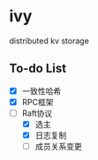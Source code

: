 # ivy
distributed kv storage

## To-do List
- [x] 一致性哈希
- [x] RPC框架
- [ ] Raft协议
    - [x] 选主
    - [x] 日志复制
    - [ ] 成员关系变更
